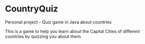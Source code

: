 # CountryQuiz
Personal project - Quiz game in Java about countries 

This is a game to help you learn about the Capital Cities of different countries by quizzing you about them.
